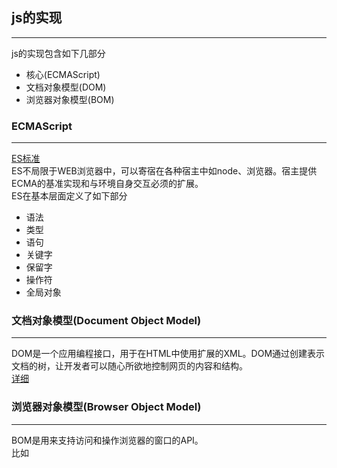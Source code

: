 ## js的实现
---
js的实现包含如下几部分
* 核心(ECMAScript)
* 文档对象模型(DOM)
* 浏览器对象模型(BOM)

### ECMAScript
---
[ES标准](https://262.ecma-international.org/11.0/)  
ES不局限于WEB浏览器中，可以寄宿在各种宿主中如node、浏览器。宿主提供ECMA的基准实现和与环境自身交互必须的扩展。  
ES在基本层面定义了如下部分
* 语法
* 类型
* 语句
* 关键字
* 保留字
* 操作符
* 全局对象

### 文档对象模型(Document Object Model)
---
DOM是一个应用编程接口，用于在HTML中使用扩展的XML。DOM通过创建表示文档的树，让开发者可以随心所欲地控制网页的内容和结构。  
[详细](./dom.md)

### 浏览器对象模型(Browser Object Model)
---
BOM是用来支持访问和操作浏览器的窗口的API。  
比如